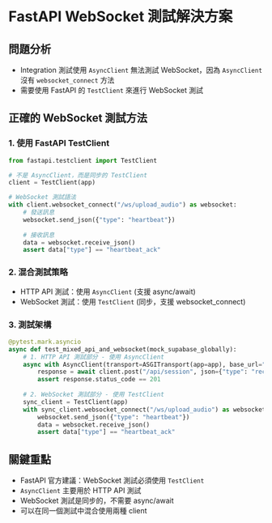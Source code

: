 # FastAPI WebSocket 測試解決方案

## 問題分析
- Integration 測試使用 `AsyncClient` 無法測試 WebSocket，因為 `AsyncClient` 沒有 `websocket_connect` 方法
- 需要使用 FastAPI 的 `TestClient` 來進行 WebSocket 測試

## 正確的 WebSocket 測試方法

### 1. 使用 FastAPI TestClient
```python
from fastapi.testclient import TestClient

# 不是 AsyncClient，而是同步的 TestClient
client = TestClient(app)

# WebSocket 測試語法
with client.websocket_connect("/ws/upload_audio") as websocket:
    # 發送訊息
    websocket.send_json({"type": "heartbeat"})
    
    # 接收訊息
    data = websocket.receive_json()
    assert data["type"] == "heartbeat_ack"
```

### 2. 混合測試策略
- HTTP API 測試：使用 `AsyncClient` (支援 async/await)
- WebSocket 測試：使用 `TestClient` (同步，支援 websocket_connect)

### 3. 測試架構
```python
@pytest.mark.asyncio
async def test_mixed_api_and_websocket(mock_supabase_globally):
    # 1. HTTP API 測試部分 - 使用 AsyncClient
    async with AsyncClient(transport=ASGITransport(app=app), base_url="http://testserver") as client:
        response = await client.post("/api/session", json={"type": "recording", "title": "Test"})
        assert response.status_code == 201
        
    # 2. WebSocket 測試部分 - 使用 TestClient
    sync_client = TestClient(app)
    with sync_client.websocket_connect("/ws/upload_audio") as websocket:
        websocket.send_json({"type": "heartbeat"})
        data = websocket.receive_json()
        assert data["type"] == "heartbeat_ack"
```

## 關鍵重點
- FastAPI 官方建議：WebSocket 測試必須使用 `TestClient`
- `AsyncClient` 主要用於 HTTP API 測試
- WebSocket 測試是同步的，不需要 async/await
- 可以在同一個測試中混合使用兩種 client